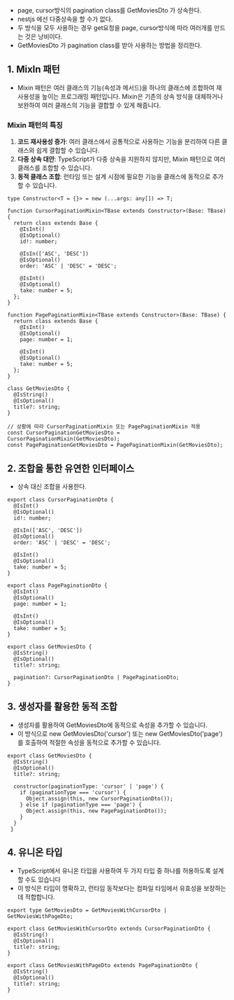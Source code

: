 - page, cursor방식의 pagination class를 GetMoviesDto 가 상속한다.
- nestjs 에선 다중상속을 할 수가 없다.
- 두 방식을 모두 사용하는 경우 get요청을 page, cursor방식에 따라 여러개를 만드는 것은 낭비이다.
- GetMoviesDto 가 pagination class를 받아 사용하는 방법을 정리한다.

## 1. MixIn 패턴
- Mixin 패턴은 여러 클래스의 기능(속성과 메서드)을 하나의 클래스에 조합하여 재사용성을 높이는 프로그래밍 패턴입니다. Mixin은 기존의 상속 방식을 대체하거나 보완하여 여러 클래스의 기능을 결합할 수 있게 해줍니다.
### **Mixin 패턴의 특징**

1. **코드 재사용성 증가**: 여러 클래스에서 공통적으로 사용하는 기능을 분리하여 다른 클래스와 쉽게 결합할 수 있습니다.
2. **다중 상속 대안**: TypeScript가 다중 상속을 지원하지 않지만, Mixin 패턴으로 여러 클래스를 조합할 수 있습니다.
3. **동적 클래스 조합**: 런타임 또는 설계 시점에 필요한 기능을 클래스에 동적으로 추가할 수 있습니다.

```node
type Constructor<T = {}> = new (...args: any[]) => T;

function CursorPaginationMixin<TBase extends Constructor>(Base: TBase) {
  return class extends Base {
    @IsInt()
    @IsOptional()
    id!: number;

    @IsIn(['ASC', 'DESC'])
    @IsOptional()
    order: 'ASC' | 'DESC' = 'DESC';

    @IsInt()
    @IsOptional()
    take: number = 5;
  };
}

function PagePaginationMixin<TBase extends Constructor>(Base: TBase) {
  return class extends Base {
    @IsInt()
    @IsOptional()
    page: number = 1;

    @IsInt()
    @IsOptional()
    take: number = 5;
  };
}

class GetMoviesDto {
  @IsString()
  @IsOptional()
  title?: string;
}

// 상황에 따라 CursorPaginationMixin 또는 PagePaginationMixin 적용
const CursorPaginationGetMoviesDto = CursorPaginationMixin(GetMoviesDto);
const PagePaginationGetMoviesDto = PagePaginationMixin(GetMoviesDto);
```

## **2. 조합을 통한 유연한 인터페이스**
- 상속 대신 조합을 사용한다.

```node
export class CursorPaginationDto {
  @IsInt()
  @IsOptional()
  id!: number;

  @IsIn(['ASC', 'DESC'])
  @IsOptional()
  order: 'ASC' | 'DESC' = 'DESC';

  @IsInt()
  @IsOptional()
  take: number = 5;
}

export class PagePaginationDto {
  @IsInt()
  @IsOptional()
  page: number = 1;

  @IsInt()
  @IsOptional()
  take: number = 5;
}

export class GetMoviesDto {
  @IsString()
  @IsOptional()
  title?: string;

  pagination?: CursorPaginationDto | PagePaginationDto;
}
```

## **3. 생성자를 활용한 동적 조합**
- 생성자를 활용하여 GetMoviesDto에 동적으로 속성을 추가할 수 있습니다.
- 이 방식으로 new GetMoviesDto('cursor') 또는 new GetMoviesDto('page')를 호출하여 적절한 속성을 동적으로 추가할 수 있습니다.
```node
export class GetMoviesDto {
  @IsString()
  @IsOptional()
  title?: string;

  constructor(paginationType: 'cursor' | 'page') {
    if (paginationType === 'cursor') {
      Object.assign(this, new CursorPaginationDto());
    } else if (paginationType === 'page') {
      Object.assign(this, new PagePaginationDto());
    }
  }
 }
```

## **4. 유니온 타입**
- TypeScript에서 유니온 타입을 사용하여 두 가지 타입 중 하나를 허용하도록 설계할 수도 있습니다
- 이 방식은 타입이 명확하고, 런타임 동작보다는 컴파일 타임에서 유효성을 보장하는 데 적합합니다.
```node
export type GetMoviesDto = GetMoviesWithCursorDto | GetMoviesWithPageDto;

export class GetMoviesWithCursorDto extends CursorPaginationDto {
  @IsString()
  @IsOptional()
  title?: string;
}

export class GetMoviesWithPageDto extends PagePaginationDto {
  @IsString()
  @IsOptional()
  title?: string;
}
```


